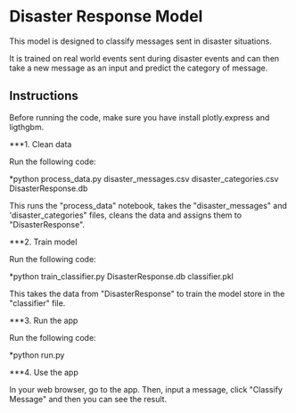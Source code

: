 # Disaster Response Model

This model is designed to classify messages sent in disaster situations.

It is trained on real world events sent during disaster events and can then take a new message as an input and predict the category of message.



## Instructions

Before running the code, make sure you have install plotly.express and ligthgbm.

***1. Clean data

Run the following code:

*python process_data.py disaster_messages.csv disaster_categories.csv DisasterResponse.db

This runs the "process_data" notebook, takes the "disaster_messages" and 'disaster_categories" files, cleans the data and assigns them to "DisasterResponse".

***2. Train model

Run the following code:

*python train_classifier.py DisasterResponse.db classifier.pkl

This takes the data from "DisasterResponse" to train the model store in the "classifier" file.

***3. Run the app

Run the following code:

*python run.py

***4. Use the app

In your web browser, go to the app. Then, input a message, click "Classify Message" and then you can see the result.
